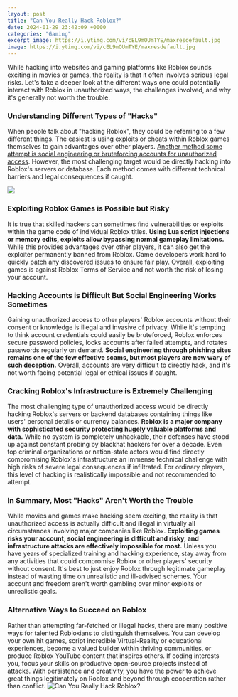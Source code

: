 ```yaml
---
layout: post
title: "Can You Really Hack Roblox?"
date: 2024-01-29 23:42:09 +0000
categories: "Gaming"
excerpt_image: https://i.ytimg.com/vi/cEL9mOUmTYE/maxresdefault.jpg
image: https://i.ytimg.com/vi/cEL9mOUmTYE/maxresdefault.jpg
---
```


While hacking into websites and gaming platforms like Roblox sounds exciting in movies or games, the reality is that it often involves serious legal risks. Let's take a deeper look at the different ways one could potentially interact with Roblox in unauthorized ways, the challenges involved, and why it's generally not worth the trouble.
### Understanding Different Types of "Hacks"
When people talk about "hacking Roblox", they could be referring to a few different things. The easiest is using exploits or cheats within Roblox games themselves to gain advantages over other players. [Another method some attempt is social engineering or bruteforcing accounts for unauthorized access](https://store.fi.io.vn/chihuahua-good). However, the most challenging target would be directly hacking into Roblox's servers or database. Each method comes with different technical barriers and legal consequences if caught.

![](https://i.ytimg.com/vi/7fEy1RiUIBw/maxresdefault.jpg)
### Exploiting Roblox Games is Possible but Risky
It is true that skilled hackers can sometimes find vulnerabilities or exploits within the game code of individual Roblox titles. **Using Lua script injections or memory edits, exploits allow bypassing normal gameplay limitations.** While this provides advantages over other players, it can also get the exploiter permanently banned from Roblox. Game developers work hard to quickly patch any discovered issues to ensure fair play. Overall, exploiting games is against Roblox Terms of Service and not worth the risk of losing your account.
### Hacking Accounts is Difficult But Social Engineering Works Sometimes 
Gaining unauthorized access to other players' Roblox accounts without their consent or knowledge is illegal and invasive of privacy. While it's tempting to think account credentials could easily be bruteforced, Roblox enforces secure password policies, locks accounts after failed attempts, and rotates passwords regularly on demand. **Social engineering through phishing sites remains one of the few effective scams, but most players are now wary of such deception.** Overall, accounts are very difficult to directly hack, and it's not worth facing potential legal or ethical issues if caught.
### Cracking Roblox's Infrastructure is Extremely Challenging
The most challenging type of unauthorized access would be directly hacking Roblox's servers or backend databases containing things like users' personal details or currency balances. **Roblox is a major company with sophisticated security protecting hugely valuable platforms and data.** While no system is completely unhackable, their defenses have stood up against constant probing by blackhat hackers for over a decade. Even top criminal organizations or nation-state actors would find directly compromising Roblox's infrastructure an immense technical challenge with high risks of severe legal consequences if infiltrated. For ordinary players, this level of hacking is realistically impossible and not recommended to attempt.
### In Summary, Most "Hacks" Aren't Worth the Trouble
While movies and games make hacking seem exciting, the reality is that unauthorized access is actually difficult and illegal in virtually all circumstances involving major companies like Roblox. **Exploiting games risks your account, social engineering is difficult and risky, and infrastructure attacks are effectively impossible for most.** Unless you have years of specialized training and hacking experience, stay away from any activities that could compromise Roblox or other players' security without consent. It's best to just enjoy Roblox through legitimate gameplay instead of wasting time on unrealistic and ill-advised schemes. Your account and freedom aren't worth gambling over minor exploits or unrealistic goals.
### Alternative Ways to Succeed on Roblox
Rather than attempting far-fetched or illegal hacks, there are many positive ways for talented Robloxians to distinguish themselves. You can develop your own hit games, script incredible Virtual-Reality or educational experiences, become a valued builder within thriving communities, or produce Roblox YouTube content that inspires others. If coding interests you, focus your skills on productive open-source projects instead of attacks. With persistence and creativity, you have the power to achieve great things legitimately on Roblox and beyond through cooperation rather than conflict.
![Can You Really Hack Roblox?](https://i.ytimg.com/vi/cEL9mOUmTYE/maxresdefault.jpg)